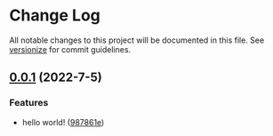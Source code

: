 # Change Log

All notable changes to this project will be documented in this file. See [versionize](https://github.com/versionize/versionize) for commit guidelines.

<a name="0.0.1"></a>
## [0.0.1](https://www.github.com/synesthesia/digger/releases/tag/v0.0.1) (2022-7-5)

### Features

* hello world! ([987861e](https://www.github.com/synesthesia/digger/commit/987861ee7b0ed14a59f0251583b2fb8a60683757))


